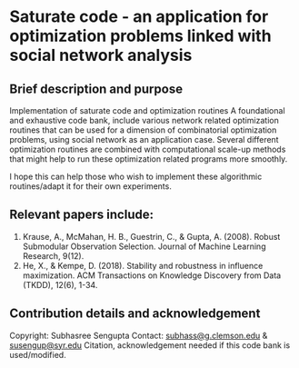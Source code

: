 # Saturate code - an application for optimization problems linked with social network analysis

## Brief description and purpose
Implementation of saturate code and optimization routines
A foundational and exhaustive code bank, include various network related optimization routines that can be used for a dimension of combinatorial optimization problems, using social network as an application case. 
Several different optimization routines are combined with computational scale-up methods that might help to run these optimization related programs more smoothly. 

I hope this can help those who wish to implement these algorithmic routines/adapt it for their own experiments. 
 
 ## Relevant papers include: 
 1. Krause, A., McMahan, H. B., Guestrin, C., & Gupta, A. (2008). Robust Submodular Observation Selection. Journal of Machine Learning Research, 9(12).
 2. He, X., & Kempe, D. (2018). Stability and robustness in influence maximization. ACM Transactions on Knowledge Discovery from Data (TKDD), 12(6), 1-34.
 
## Contribution details and acknowledgement
Copyright: Subhasree Sengupta
Contact: subhass@g.clemson.edu & susengup@syr.edu
Citation, acknowledgement needed if this code bank is used/modified. 
 
 

